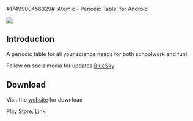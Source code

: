 #1749900456329#  'Atomic - Periodic Table' for Android

![](./design/header.png)

## Introduction
A periodic table for all your science needs for both schoolwork and fun!

Follow on socialmedia for updates [BlueSky](https://bsky.app/profile/jlindemanndev.bsky.social)

## Download

Visit the [website](https://www.jlindemann.se/homepage/atomic) for download

Play Store: [Link](https://play.google.com/store/apps/details?id=com.jlindemann.science)
